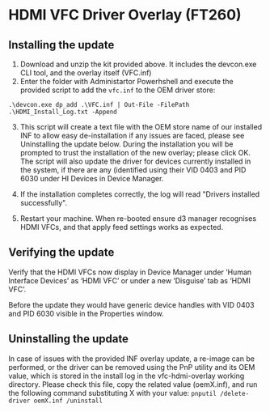 # HDMI VFC Driver Overlay (FT260)

## Installing the update
1. Download and unzip the kit provided above. It includes the devcon.exe CLI tool, and the overlay itself (VFC.inf)
2. Enter the folder with Administartor Powerhshell and execute the provided script to add the `vfc.inf` to the OEM driver store:
```
.\devcon.exe dp_add .\VFC.inf | Out-File -FilePath .\HDMI_Install_Log.txt -Append
```
3. This script will create a text file with the OEM store name of our installed INF to allow easy de-installation if any issues are faced, please see Uninstalling the update below. During the installation you will be prompted to trust the installation of the new overlay; please click OK. The script will also update the driver for devices currently installed in the system, if there are any (identified using their VID 0403 and PID 6030 under HI Devices in Device Manager.

3. If the installation completes correctly, the log will read "Drivers installed successfully".
4. Restart your machine. When re-booted ensure d3 manager recognises HDMI VFCs, and that apply feed settings works as expected.

## Verifying the update
Verify that the HDMI VFCs now display in Device Manager under ‘Human Interface Devices’ as ‘HDMI VFC’ or under a new ‘Disguise’ tab as ‘HDMI VFC’. 

Before the update they would have generic device handles with VID 0403 and PID 6030 visible in the Properties window.

## Uninstalling the update

In case of issues with the provided INF overlay update, a re-image can be performed, or the driver can be removed using the PnP utility and its OEM value, which is stored in the install log in the vfc-hdmi-overlay working directory. Please check this file, copy the related value (oemX.inf), and run the following command substituting X with your value: `pnputil /delete-driver oemX.inf /uninstall`
